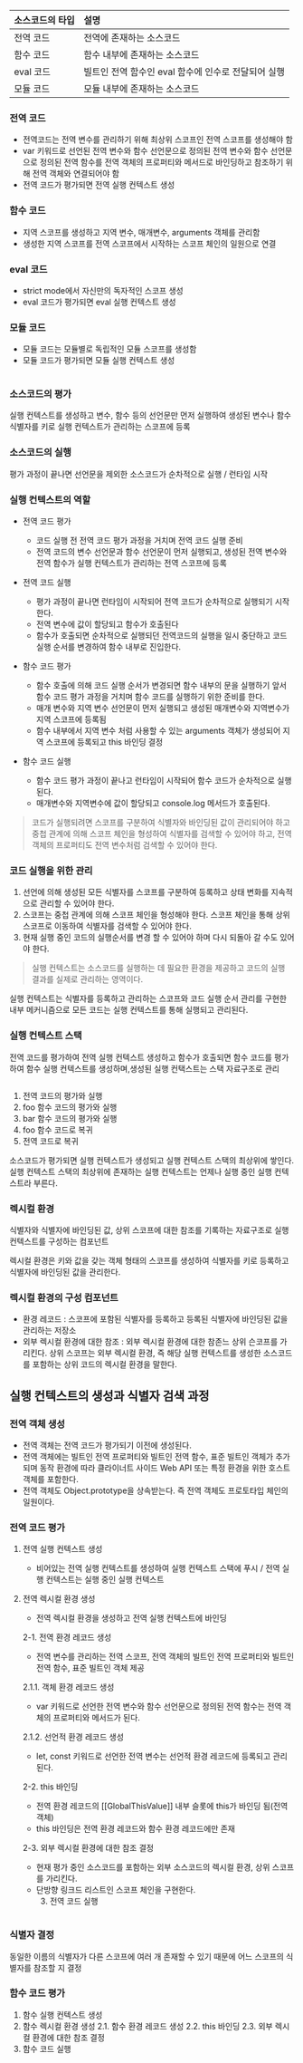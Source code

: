 <p><img alt="" src="https://velog.velcdn.com/images/se0kcess/post/cc0da77a-3364-4ae1-888b-378e167af3ca/image.png" /></p>
<table>
<thead>
<tr>
<th align="left">소스코드의 타입</th>
<th align="left">설명</th>
</tr>
</thead>
<tbody><tr>
<td align="left">전역 코드</td>
<td align="left">전역에 존재하는 소스코드</td>
</tr>
<tr>
<td align="left">함수 코드</td>
<td align="left">함수 내부에 존재하는 소스코드</td>
</tr>
<tr>
<td align="left">eval 코드</td>
<td align="left">빌트인 전역 함수인 eval 함수에 인수로 전달되어 실행</td>
</tr>
<tr>
<td align="left">모듈 코드</td>
<td align="left">모듈 내부에 존재하는 소스코드</td>
</tr>
</tbody></table>
<h3 id="전역-코드">전역 코드</h3>
<ul>
<li>전역코드는 전역 변수를 관리하기 위해 최상위 스코프인 전역 스코프를 생성해야 함</li>
<li>var 키워드로 선언된 전역 변수와 함수 선언문으로 정의된 전역 변수와 함수 선언문으로 정의된 전역 함수를 전역 객체의 프로퍼티와 메서드로 바인딩하고 참조하기 위해 전역 객체와 연결되어야 함</li>
<li>전역 코드가 평가되면 전역 실행 컨텍스트 생성</li>
</ul>
<h3 id="함수-코드">함수 코드</h3>
<ul>
<li>지역 스코프를 생성하고 지역 변수, 매개변수, arguments 객체를 관리함</li>
<li>생성한 지역 스코프를 전역 스코프에서 시작하는 스코프 체인의 일원으로 연결</li>
</ul>
<h3 id="eval-코드">eval 코드</h3>
<ul>
<li>strict mode에서 자신만의 독자적인 스코프 생성</li>
<li>eval 코드가 평가되면 eval 실행 컨텍스트 생성</li>
</ul>
<h3 id="모듈-코드">모듈 코드</h3>
<ul>
<li>모듈 코드는 모듈별로 독립적인 모듈 스코프를 생성함</li>
<li>모듈 코드가 평가되면 모듈 실행 컨텍스트 생성</li>
</ul>
<p><img alt="" src="https://velog.velcdn.com/images/se0kcess/post/4954d301-33b1-46dd-beb6-55a6af043cff/image.png" /></p>
<h3 id="소스코드의-평가">소스코드의 평가</h3>
<p>실행 컨텍스트를 생성하고 변수, 함수 등의 선언문만 먼저 실행하여 생성된 변수나 함수 식별자를 키로 실행 컨텍스트가 관리하는 스코프에 등록</p>
<h3 id="소스코드의-실행">소스코드의 실행</h3>
<p>평가 과정이 끝나면 선언문을 제외한 소스코드가 순차적으로 실행 / 런타임 시작
<img alt="" src="https://velog.velcdn.com/images/se0kcess/post/a4c55c16-8204-4aa6-95df-0cfc49599005/image.png" /></p>
<h3 id="실행-컨텍스트의-역할">실행 컨텍스트의 역할</h3>
<ul>
<li><p>전역 코드 평가</p>
<ul>
<li>코드 실행 전 전역 코드 평가 과정을 거치며 전역 코드 실행 준비</li>
<li>전역 코드의 변수 선언문과 함수 선언문이 먼저 실행되고, 생성된 전역 변수와 전역 함수가 실행 컨텍스트가 관리하는 전역 스코프에 등록</li>
</ul>
</li>
<li><p>전역 코드 실행</p>
<ul>
<li>평가 과정이 끝나면 런타임이 시작되어 전역 코드가 순차적으로 실행되기 시작한다.</li>
<li>전역 변수에 값이 할당되고 함수가 호출된다</li>
<li>함수가 호출되면 순차적으로 실행되던 전역코드의 실행을 일시 중단하고 코드 실행 순서를 변경하여 함수 내부로 진입한다.</li>
</ul>
</li>
<li><p>함수 코드 평가</p>
<ul>
<li>함수 호출에 의해 코드 실행 순서가 변경되면 함수 내부의 문을 실행하기 앞서 함수 코드 평가 과정을 거치며 함수 코드를 실행하기 위한 준비를 한다.</li>
<li>매개 변수와 지역 변수 선언문이 먼저 실행되고 생성된 매개변수와 지역변수가 지역 스코프에 등록됨</li>
<li>함수 내부에서 지역 변수 처럼 사용할 수 있는 arguments 객체가 생성되어 지역 스코프에 등록되고 this 바인딩 결정</li>
</ul>
</li>
<li><p>함수 코드 실행</p>
<ul>
<li>함수 코드 평가 과정이 끝나고 런타임이 시작되어 함수 코드가 순차적으로 실행된다.</li>
<li>매개변수와 지역변수에 값이 할당되고 console.log 메서드가 호출된다.</li>
</ul>
</li>
</ul>
<blockquote>
<p>코드가 실행되려면 스코프를 구분하여 식별자와 바인딩된 값이 관리되어야 하고 중첩 관계에 의해 스코프 체인을 형성하여 식별자를 검색할 수 있어야 하고, 전역 객체의 프로퍼티도 전역 변수처럼 검색할 수 있어야 한다.</p>
</blockquote>
<h3 id="코드-실행을-위한-관리">코드 실행을 위한 관리</h3>
<ol>
<li>선언에 의해 생성된 모든 식별자를 스코프를 구분하여 등록하고 상태 변화를 지속적으로 관리할 수 있어야 한다.</li>
<li>스코프는 중첩 관계에 의해 스코프 체인을 형성해야 한다. 스코프 체인을 통해 상위 스코프로 이동하여 식별자를 검색할 수 있어야 한다.</li>
<li>현재 실행 중인 코드의 실행순서를 변경 할 수 있어야 하며 다시 되돌아 갈 수도 있어야 한다.</li>
</ol>
<blockquote>
<p>실행 컨텍스트는 소스코드를 실행하는 데 필요한 환경을 제공하고 코드의 실행 결과를 실제로 관리하는 영역이다.</p>
</blockquote>
<p>실행 컨텍스트는 식별자를 등록하고 관리하는 스코프와 코드 실행 순서 관리를 구현한 내부 메커니즘으로 모든 코드는 실행 컨텍스트를 통해 실행되고 관리된다.</p>
<h3 id="실행-컨텍스트-스택">실행 컨텍스트 스택</h3>
<p>전역 코드를 평가하여 전역 실행 컨텍스트 생성하고 함수가 호출되면 함수 코드를 평가하여 함수 실행 컨텍스트를 생성하며,생성된 실행 컨택스트는 스택 자료구조로 관리</p>
<p><img alt="" src="https://velog.velcdn.com/images/se0kcess/post/ce49bc55-0e74-429e-a735-74c3e793ecf9/image.png" /></p>
<ol>
<li>전역 코드의 평가와 실행</li>
<li>foo 함수 코드의 평가와 실행</li>
<li>bar 함수 코드의 평가와 실행</li>
<li>foo 함수 코드로 복귀</li>
<li>전역 코드로 복귀</li>
</ol>
<p>소스코드가 평가되면 실행 컨텍스트가 생성되고 실행 컨텍스트 스택의 최상위에 쌓인다.
실행 컨텍스트 스택의 최상위에 존재하는 실행 컨텍스트는 언제나 실행 중인 실행 컨텍스트라 부른다.</p>
<h3 id="렉시컬-환경">렉시컬 환경</h3>
<p>식별자와 식별자에 바인딩된 값, 상위 스코프에 대한 참조를 기록하는 자료구조로 실행 컨텍스트를 구성하는 컴포넌트</p>
<p>렉시컬 환경은 키와 값을 갖는 객체 형태의 스코프를 생성하여 식별자를 키로 등록하고 식별자에 바인딩된 값을 관리한다.</p>
<h3 id="렉시컬-환경의-구성-컴포넌트">렉시컬 환경의 구성 컴포넌트</h3>
<ul>
<li>환경 레코드 : 스코프에 포함된 식별자를 등록하고 등록된 식별자에 바인딩된 값을 관리하는 저장소</li>
<li>외부 렉시컬 환경에 대한 참조 : 외부 렉시컬 환경에 대한 참존느 상위 슨코프를 가리킨다. 상위 스코프는 외부 렉시컬 환경, 즉 해당 실행 컨텍스트를 생성한 소스코드를 포함하는 상위 코드의 렉시컬 환경을 말한다.</li>
</ul>
<h2 id="실행-컨텍스트의-생성과-식별자-검색-과정">실행 컨텍스트의 생성과 식별자 검색 과정</h2>
<h3 id="전역-객체-생성">전역 객체 생성</h3>
<ul>
<li>전역 객체는 전역 코드가 평가되기 이전에 생성된다.</li>
<li>전역 객체에는 빌트인 전역 프로퍼티와 빌트인 전역 함수, 표준 빌트인 객체가 추가되며 동작 환경에 따라 클라이너트 사이드 Web API 또는 특정 환경을 위한 호스트 객체를 포함한다.</li>
<li>전역 객체도 Object.prototype을 상속받는다. 즉 전역 객체도 프로토타입 체인의 일원이다.</li>
</ul>
<h3 id="전역-코드-평가">전역 코드 평가</h3>
<ol>
<li><p>전역 실행 컨텍스트 생성</p>
<ul>
<li>비어있는 전역 실행 컨텍스트를 생성하여 실행 컨텍스트 스택에 푸시 / 전역 실행 컨텍스트는 실행 중인 실행 컨텍스트</li>
</ul>
</li>
<li><p>전역 렉시컬 환경 생성</p>
<ul>
<li>전역 렉시컬 환경을 생성하고 전역 실행 컨텍스트에 바인딩</li>
</ul>
<p>2-1. 전역 환경 레코드 생성</p>
<ul>
<li>전역 변수를 관리하는 전역 스코프, 전역 객체의 빌트인 전역 프로퍼티와 빌트인 전역 함수, 표준 빌트인 객체 제공</li>
</ul>
<p>2.1.1. 객체 환경 레코드 생성</p>
<ul>
<li>var 키워드로 선언한 전역 변수와 함수 선언문으로 정의된 전역 함수는 전역 객체의 프로퍼티와 메서드가 된다.</li>
</ul>
<p>2.1.2. 선언적 환경 레코드 생성</p>
<ul>
<li>let, const 키워드로 선언한 전역 변수는 선언적 환경 레코드에 등록되고 관리된다.</li>
</ul>
<p>2-2. this 바인딩</p>
<ul>
<li>전역 환경 레코드의 [[GlobalThisValue]] 내부 슬롯에 this가 바인딩 됨(전역 객체)</li>
<li>this 바인딩은 전역 환경 레코드와 함수 환경 레코드에만 존재</li>
</ul>
<p>2-3. 외부 렉시컬 환경에 대한 참조 결정</p>
<ul>
<li>현재 평가 중인 소스코드를 포함하는 외부 소스코드의 렉시컬 환경, 상위 스코프를 가리킨다.</li>
<li>단방향 링크드 리스트인 스코프 체인을 구현한다.<ol start="3">
<li>전역 코드 실행</li>
</ol>
</li>
</ul>
<p><img alt="" src="https://velog.velcdn.com/images/se0kcess/post/fa3c41cf-ac28-4353-8331-8c3e0eb5c1a0/image.png" /></p>
</li>
</ol>
<h3 id="식별자-결정">식별자 결정</h3>
<p>  동일한 이름의 식별자가 다른 스코프에 여러 개 존재할 수 있기 때문에 어느 스코프의 식별자를 참조할 지 결정</p>
<h3 id="함수-코드-평가">함수 코드 평가</h3>
<ol>
<li>함수 실행 컨텍스트 생성</li>
<li>함수 렉시컬 환경 생성
2.1. 함수 환경 레코드 생성
2.2. this 바인딩
2.3. 외부 렉시컬 환경에 대한 참조 결정</li>
<li>함수 코드 실행</li>
</ol>